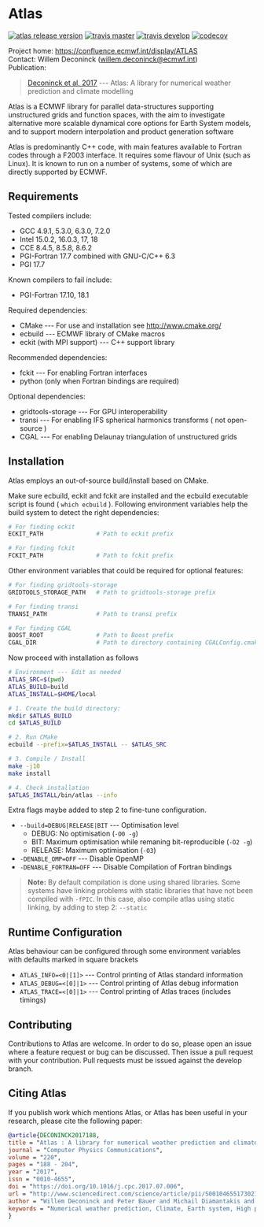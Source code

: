 Atlas
=====

[![atlas release version](https://img.shields.io/github/release/ecmwf/atlas.svg)](https://github.com/ecmwf/atlas/releases/latest)
[![travis master](https://img.shields.io/travis/ecmwf/atlas/master.svg?label=master&logo=travis)](http://travis-ci.org/ecmwf/atlas "master")
[![travis develop](https://img.shields.io/travis/ecmwf/atlas/develop.svg?label=develop&logo=travis)](http://travis-ci.org/ecmwf/atlas "develop")
[![codecov](https://codecov.io/gh/ecmwf/atlas/branch/develop/graph/badge.svg)](https://codecov.io/gh/ecmwf/atlas)

Project home: https://confluence.ecmwf.int/display/ATLAS  
Contact: Willem Deconinck (willem.deconinck@ecmwf.int)  
Publication:
   >  [Deconinck et al, 2017](https://doi.org/10.1016/j.cpc.2017.07.006) --- 
   >  Atlas: A library for numerical weather prediction and climate modelling

Atlas is a ECMWF library for parallel data-structures supporting unstructured
grids and function spaces, with the aim to investigate alternative more scalable
dynamical core options for Earth System models, and to support modern interpolation
and product generation software

Atlas is predominantly C++ code, with main features available to Fortran codes
through a F2003 interface. It requires some flavour of Unix (such as Linux).
It is known to run on a number of systems, some of which are directly supported
by ECMWF.

Requirements
------------

Tested compilers include:

- GCC 4.9.1, 5.3.0, 6.3.0, 7.2.0
- Intel 15.0.2, 16.0.3, 17, 18
- CCE 8.4.5, 8.5.8, 8.6.2
- PGI-Fortran 17.7 combined with GNU-C/C++ 6.3
- PGI 17.7

Known compilers to fail include:

- PGI-Fortran 17.10, 18.1

Required dependencies:

- CMake --- For use and installation see http://www.cmake.org/
- ecbuild --- ECMWF library of CMake macros
- eckit (with MPI support) --- C++ support library

Recommended dependencies:

- fckit --- For enabling Fortran interfaces
- python (only when Fortran bindings are required)

Optional dependencies:

- gridtools-storage --- For GPU interoperability
- transi --- For enabling IFS spherical harmonics transforms ( not open-source )
- CGAL --- For enabling Delaunay triangulation of unstructured grids

Installation
------------

Atlas employs an out-of-source build/install based on CMake.

Make sure ecbuild, eckit and fckit are installed and the ecbuild
executable script is found ( `which ecbuild` ). Following environment variables
help the build system to detect the right dependencies:

```bash
# For finding eckit
ECKIT_PATH               # Path to eckit prefix

# For finding fckit
FCKIT_PATH               # Path to fckit prefix
```

Other environment variables that could be required for optional features:

```bash
# For finding gridtools-storage
GRIDTOOLS_STORAGE_PATH   # Path to gridtools-storage prefix

# For finding transi
TRANSI_PATH              # Path to transi prefix

# For finding CGAL
BOOST_ROOT               # Path to Boost prefix
CGAL_DIR                 # Path to directory containing CGALConfig.cmake
```

Now proceed with installation as follows

```bash
# Environment --- Edit as needed
ATLAS_SRC=$(pwd)
ATLAS_BUILD=build
ATLAS_INSTALL=$HOME/local

# 1. Create the build directory:
mkdir $ATLAS_BUILD
cd $ATLAS_BUILD

# 2. Run CMake
ecbuild --prefix=$ATLAS_INSTALL -- $ATLAS_SRC

# 3. Compile / Install
make -j10
make install

# 4. Check installation
$ATLAS_INSTALL/bin/atlas --info
```

Extra flags maybe added to step 2 to fine-tune configuration.

- `--build=DEBUG|RELEASE|BIT` --- Optimisation level
  * DEBUG:   No optimisation (`-O0 -g`)
  * BIT:     Maximum optimisation while remaning bit-reproducible (`-O2 -g`)
  * RELEASE: Maximum optimisation (`-O3`)
- `-DENABLE_OMP=OFF` --- Disable OpenMP
- `-DENABLE_FORTRAN=OFF` --- Disable Compilation of Fortran bindings

> **Note:**
> By default compilation is done using shared libraries. Some systems have linking
> problems with static libraries that have not been compiled with `-fPIC`.
> In this case, also compile atlas using static linking, by adding to step 2:
    `--static`

Runtime Configuration
---------------------

Atlas behaviour can be configured through some environment variables with defaults marked in square brackets

- `ATLAS_INFO=<0|[1]>`  --- Control printing of Atlas standard information
- `ATLAS_DEBUG=<[0]|1>` --- Control printing of Atlas debug information
- `ATLAS_TRACE=<[0]|1>` --- Control printing of Atlas traces (includes timings)

Contributing
------------
Contributions to Atlas are welcome. In order to do so, please open an issue
where a feature request or bug can be discussed. Then issue a pull request
with your contribution. Pull requests must be issued against the develop branch.

Citing Atlas
------------
If you publish work which mentions Atlas, or Atlas has been useful in your research,
please cite the following paper:

```bibtex
@article{DECONINCK2017188,
title = "Atlas : A library for numerical weather prediction and climate modelling",
journal = "Computer Physics Communications",
volume = "220",
pages = "188 - 204",
year = "2017",
issn = "0010-4655",
doi = "https://doi.org/10.1016/j.cpc.2017.07.006",
url = "http://www.sciencedirect.com/science/article/pii/S0010465517302138",
author = "Willem Deconinck and Peter Bauer and Michail Diamantakis and Mats Hamrud and Christian Kühnlein and Pedro Maciel and Gianmarco Mengaldo and Tiago Quintino and Baudouin Raoult and Piotr K. Smolarkiewicz and Nils P. Wedi",
keywords = "Numerical weather prediction, Climate, Earth system, High performance computing, Meteorology, Flexible mesh data structure"
}
```

